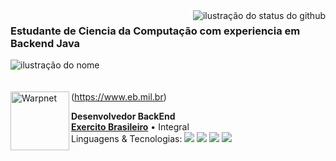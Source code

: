 <img align='right' src="https://github-readme-stats.vercel.app/api?username=JoaoVtArj&show_icons=true&title_color=FFFFFF&text_color=FFFFFF&icon_color=FFFFFF&bg_color=4682B4&cache_seconds=2300" alt="ilustração do status do github">

### Estudante de Ciencia da Computação com experiencia em Backend Java

<img src="https://img.shields.io/static/v1?label=Perfil&message=Joao Vitor&color=f8efd4&style=for-the-badge&logo=GitHub" alt="ilustração do nome"><br>
<br> <br>
<img align="left" height="94px" width="94px" alt="Warpnet" src="https://logodownload.org/wp-content/uploads/2018/02/exercito-brasileiro-logo-2.png"/>(https://www.eb.mil.br)

**Desenvolvedor BackEnd** \
[**Exercito Brasileiro**](https://www.eb.mil.br/) • Integral \
Linguagens & Tecnologias: <img src="https://img.shields.io/badge/Java-ED8B00?style=for-the-badge&logo=java&logoColor=white"> <img src="https://img.shields.io/badge/Spring-6DB33F?style=for-the-badge&logo=spring&logoColor=white">
<img src="https://img.shields.io/badge/MySQL-00000F?style=for-the-badge&logo=mysql&logoColor=white">
<img src="https://img.shields.io/badge/Linux-FCC624?style=for-the-badge&logo=linux&logoColor=black">
<br/>
